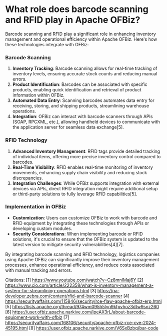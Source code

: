 # What role does barcode scanning and RFID play in Apache OFBiz?
Barcode scanning and RFID play a significant role in enhancing inventory management and operational efficiency within Apache OFBiz. Here's how these technologies integrate with OFBiz:

### Barcode Scanning

1. **Inventory Tracking**: Barcode scanning allows for real-time tracking of inventory levels, ensuring accurate stock counts and reducing manual errors.
2. **Product Identification**: Barcodes can be associated with specific products, enabling quick identification and retrieval of product information within OFBiz.
3. **Automated Data Entry**: Scanning barcodes automates data entry for receiving, storing, and shipping products, streamlining warehouse operations.
4. **Integration**: OFBiz can interact with barcode scanners through APIs (SOAP, RPCXML, etc.), allowing handheld devices to communicate with the application server for seamless data exchange[5].

### RFID Technology

1. **Advanced Inventory Management**: RFID tags provide detailed tracking of individual items, offering more precise inventory control compared to barcodes.
2. **Real-Time Visibility**: RFID enables real-time monitoring of inventory movements, enhancing supply chain visibility and reducing stock discrepancies.
3. **Integration Challenges**: While OFBiz supports integration with external devices via APIs, direct RFID integration might require additional setup or third-party solutions to fully leverage RFID capabilities[5].

### Implementation in OFBiz

- **Customization**: Users can customize OFBiz to work with barcode and RFID equipment by integrating these technologies through APIs or developing custom modules.
- **Security Considerations**: When implementing barcode or RFID solutions, it's crucial to ensure that the OFBiz system is updated to the latest version to mitigate security vulnerabilities[4][7].

By integrating barcode scanning and RFID technology, logistics companies using Apache OFBiz can significantly improve their inventory management processes, enhance operational efficiency, and reduce costs associated with manual tracking and errors.

Citations:
[1] https://www.youtube.com/watch?v=Cz8mnlMaj6Y
[2] https://www.cio.com/article/222358/what-is-inventory-management-a-system-for-streamlining-operations.html
[3] https://qa-developer.zebra.com/content/rfid-and-barcode-scanner
[4] https://securityaffairs.com/115846/security/rce-flaw-apache-ofbiz-erp.html
[5] https://lists.apache.org/thread/974wm095h5lyq9kfpvhoz3dtw9snz260
[6] https://user.ofbiz.apache.narkive.com/lpeAX3rL/about-barcode-equipment-work-with-ofbiz
[7] https://securityaffairs.com/168106/security/apache-ofbiz-rce-cve-2024-45195.html
[8] https://user.ofbiz.apache.narkive.com/V6SxBzbq/bar-code